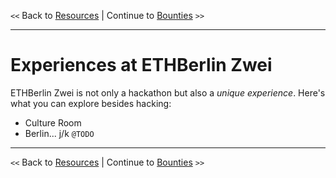 `<<` Back to [Resources](./resources.md) | Continue to [Bounties](./bounties.md) `>>`

---

# Experiences at ETHBerlin Zwei

ETHBerlin Zwei is not only a hackathon but also a _unique experience_. Here's what you can explore besides hacking:

- Culture Room
- Berlin... j/k `@TODO`

---

`<<` Back to [Resources](./resources.md) | Continue to [Bounties](./bounties.md) `>>`

